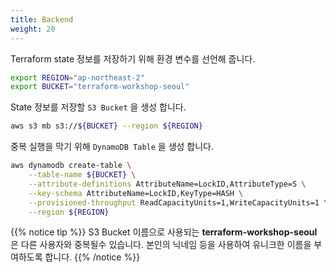 ```yaml
---
title: Backend
weight: 20
---
```


Terraform state 정보를 저장하기 위해 환경 변수를 선언해 줍니다.

```bash
export REGION="ap-northeast-2"
export BUCKET="terraform-workshop-seoul"
```

State 정보를 저장할 `S3 Bucket` 을 생성 합니다.

```bash
aws s3 mb s3://${BUCKET} --region ${REGION}
```

중복 실행을 막기 위해 `DynamoDB Table` 을 생성 합니다.

```bash
aws dynamodb create-table \
    --table-name ${BUCKET} \
    --attribute-definitions AttributeName=LockID,AttributeType=S \
    --key-schema AttributeName=LockID,KeyType=HASH \
    --provisioned-throughput ReadCapacityUnits=1,WriteCapacityUnits=1 \
    --region ${REGION}
```

{{% notice tip %}}
S3 Bucket 이름으로 사용되는 **terraform-workshop-seoul** 은 다른 사용자와 중복될수 있습니다.
본인의 닉네임 등을 사용하여 유니크한 이름을 부여하도록 합니다.
{{% /notice %}}
